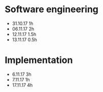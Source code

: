 # Software engineering
  - 31.10.17  1h
  - 06.11.17  2h
  - 12.11.17  1.5h
  - 13.11.17  0.5h
  
 # Implementation
  - 6.11.17   3h
  - 7.11.17   1h
  - 17.11.17  4h
